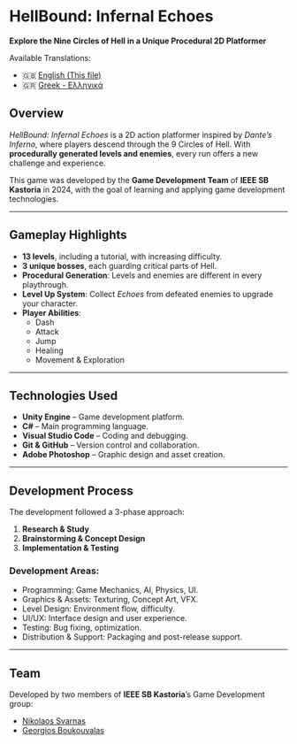 # HellBound: Infernal Echoes   
**Explore the Nine Circles of Hell in a Unique Procedural 2D Platformer**

Available Translations:
- 🇬🇧 [English (This file)](README.md)
- 🇬🇷 [Greek - Ελληνικά](README_GR.md)

##  Overview

*HellBound: Infernal Echoes* is a 2D action platformer inspired by *Dante’s Inferno*, where players descend through the 9 Circles of Hell. With **procedurally generated levels and enemies**, every run offers a new challenge and experience.

This game was developed by the **Game Development Team** of **IEEE SB Kastoria** in 2024, with the goal of learning and applying game development technologies.

---

## Gameplay Highlights

- **13 levels**, including a tutorial, with increasing difficulty.
- **3 unique bosses**, each guarding critical parts of Hell.
- **Procedural Generation**: Levels and enemies are different in every playthrough.
- **Level Up System**: Collect *Echoes* from defeated enemies to upgrade your character.
- **Player Abilities**:
  - Dash
  - Attack
  - Jump
  - Healing
  - Movement & Exploration

---

## Technologies Used

- **Unity Engine** – Game development platform.
- **C#** – Main programming language.
- **Visual Studio Code** – Coding and debugging.
- **Git & GitHub** – Version control and collaboration.
- **Adobe Photoshop** – Graphic design and asset creation.

---

## Development Process

The development followed a 3-phase approach:

1. **Research & Study**
2. **Brainstorming & Concept Design**
3. **Implementation & Testing**

### Development Areas:

- Programming: Game Mechanics, AI, Physics, UI.
- Graphics & Assets: Texturing, Concept Art, VFX.
- Level Design: Environment flow, difficulty.
- UI/UX: Interface design and user experience.
- Testing: Bug fixing, optimization.
- Distribution & Support: Packaging and post-release support.

---

## Team

Developed by two members of **IEEE SB Kastoria**’s Game Development group:

- [Nikolaos Svarnas](https://github.com/Svarnik0)
- [Georgios Boukouvalas](https://github.com/georgeboukoubalas)
